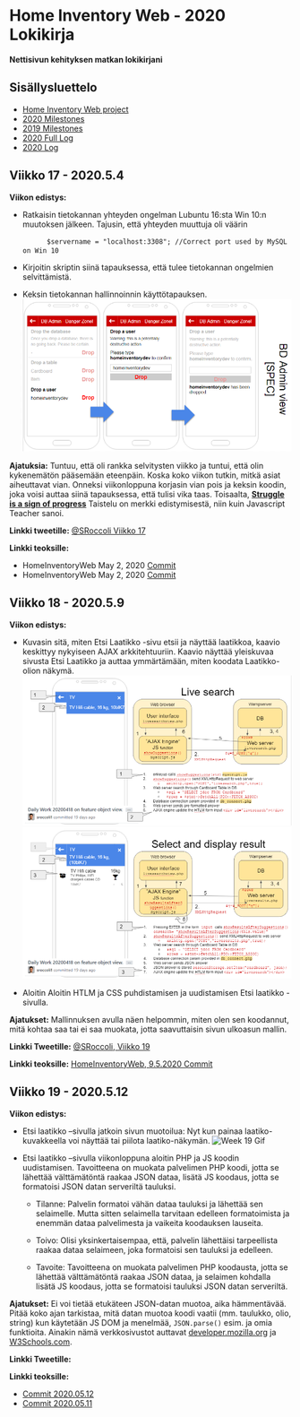 # Home Inventory Web - 2020 Lokikirja

**Nettisivun kehityksen matkan lokikirjani**

## Sisällysluettelo
- [Home Inventory Web project](https://github.com/sroccoli1/homeinventoryweb)
- [2020 Milestones](https://github.com/sroccoli1/homeinventoryweb/edit/master/2020_milestones.md)
- [2019 Milestones](https://github.com/sroccoli1/homeinventoryweb/edit/master/2019_milestones.md)
- [2020 Full Log](https://github.com/sroccoli1/homeinventoryweb/blob/master/2020_log_full.md)
- [2020 Log](https://github.com/sroccoli1/homeinventoryweb/blob/master/2020_log.md)

## Viikko 17 - 2020.5.4 

**Viikon edistys:** 
  - Ratkaisin tietokannan yhteyden ongelman Lubuntu 16:sta Win 10:n muutoksen jälkeen. Tajusin, että yhteyden muuttuja oli väärin
       
              $servername = "localhost:3308"; //Correct port used by MySQL on Win 10
  - Kirjoitin skriptin siinä tapauksessa, että tulee tietokannan ongelmien selvittämistä.
  - Keksin tietokannan hallinnoinnin käyttötapauksen. 
![DB Admin Use Case](https://github.com/sroccoli1/homeinventoryweb/blob/c9e8030ebff22532918b2787b1ff4864f6940c84/A04-DB-admin-uc-02.PNG)

**Ajatuksia:** Tuntuu, että oli rankka selvitysten viikko ja tuntui, että olin kykenemätön
pääsemään eteenpäin. Koska koko viikon tutkin, mitkä asiat aiheuttavat vian.
Onneksi viikonloppuna korjasin vian pois ja keksin koodin, joka voisi auttaa siinä tapauksessa, että
tulisi vika taas. Toisaalta, [**Struggle is a sign of progress**](https://twitter.com/js_tut/status/1241764474866012165) Taistelu on merkki edistymisestä, niin kuin
Javascript Teacher sanoi.

**Linkki tweetille:** [@SRoccoli Viikko 17](https://twitter.com/SRoccoli/status/1263352878770651136?s=20)

**Linkki teoksille:** 
- HomeInventoryWeb May 2, 2020 [Commit](https://github.com/sroccoli1/homeinventoryweb/commit/272ff0908963f6065edb6f94b122c1160a30435f)
- HomeInventoryWeb May 2, 2020 [Commit](https://github.com/sroccoli1/homeinventoryweb/commit/87ed033f4a6f6a9299a08a2488706b3736041b0b)

## Viikko 18 - 2020.5.9 

**Viikon edistys:** 
- Kuvasin sitä, miten Etsi Laatikko -sivu etsii ja näyttää laatikkoa, kaavio keskittyy nykyiseen AJAX arkkitehtuuriin. Kaavio näyttää yleiskuvaa sivusta Etsi Laatikko ja auttaa ymmärtämään, miten koodata Laatikko-olion näkymä.
![Design-Gui-Livesearch-01](https://github.com/sroccoli1/homeinventoryweb/blob/be50fe3406ac4f70a9d6d94f239c94d36363c485/design-gui-livesearch-01.PNG)
![Design-Gui-Livesearch-02](https://github.com/sroccoli1/homeinventoryweb/blob/assets/design-gui-livesearch-02.PNG)

- Aloitin Aloitin HTLM ja CSS puhdistamisen ja uudistamisen Etsi laatikko -sivulla.

**Ajatukset:** Mallinnuksen avulla näen helpommin, miten olen sen koodannut, mitä kohtaa saa tai ei
saa muokata, jotta saavuttaisin sivun ulkoasun mallin.

**Linkki Tweetille:** [@SRoccoli, Viikko 19](https://twitter.com/SRoccoli/status/1263373750101131264?s=20)

**Linkki teoksille:** [HomeInventoryWeb, 9.5.2020 Commit](https://github.com/sroccoli1/homeinventoryweb/commit/5f381a0fc37459b513f2fc48cc89708cd2f966b4)

## Viikko 19 - 2020.5.12 

**Viikon edistys:** 
- Etsi laatikko –sivulla jatkoin sivun muotoilua: Nyt kun painaa laatiko-kuvakkeella voi näyttää tai piilota laatiko-näkymän. 
![Week 19 Gif](https://media.giphy.com/media/JsQHjIe6Sn4g2Lgr2b/giphy.gif)

- Etsi laatikko –sivulla viikonloppuna aloitin PHP ja JS koodin uudistamisen. Tavoitteena on muokata palvelimen PHP koodi, jotta se lähettää välttämätöntä raakaa JSON dataa, lisätä JS koodaus, jotta se formatoisi JSON datan serveriltä tauluksi. 

  - Tilanne: Palvelin formatoi vähän dataa tauluksi ja lähettää sen selaimelle. Mutta sitten selaimella tarvitaan edelleen formatoimista ja enemmän dataa palvelimesta ja vaikeita koodauksen lauseita.  

  - Toivo: Olisi yksinkertaisempaa, että, palvelin lähettäisi tarpeellista raakaa dataa selaimeen, joka formatoisi sen tauluksi ja edelleen.  
 
  - Tavoite: Tavoitteena on muokata palvelimen PHP koodausta, jotta se lähettää välttämätöntä raakaa JSON dataa, ja selaimen kohdalla lisätä JS koodaus, jotta se formatoisi tauluksi JSON datan serveriltä. 

**Ajatukset:** Ei voi tietää etukäteen JSON-datan muotoa, aika hämmentävää. Pitää koko ajan tarkistaa, mitä datan muotoa koodi vaatii (mm. taulukko, olio, string) kun käytetään JS DOM ja menelmää, `JSON.parse()` esim. ja omia funktioita. Ainakin nämä verkkosivustot auttavat [developer.mozilla.org](https://developer.mozilla.org/en-US/docs/Web/JavaScript/Reference) ja [W3Schools.com](https://www.w3schools.com/jsref/default.asp). 

**Linkki Tweetille:** 

**Linkki teoksille:** 
- [Commit 2020.05.12](https://github.com/sroccoli1/homeinventoryweb/commit/ac8df4b428c61e2932fe8a7a68c9564e47b143ec)
- [Commit 2020.05.11](https://github.com/sroccoli1/homeinventoryweb/commit/e2d0beeeffcbb5c7ad286ecd301ef85371c1208f)
